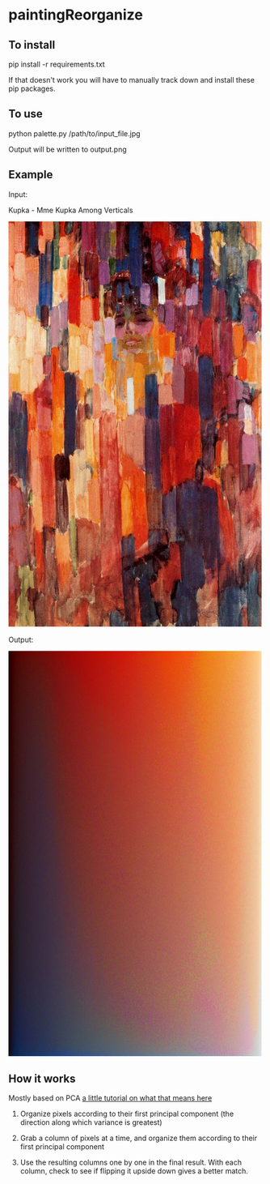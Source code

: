 # paintingReorganize

## To install

pip install -r requirements.txt

If that doesn't work you will have to manually track down and install these pip packages.

## To use

python palette.py /path/to/input_file.jpg

Output will be written to output.png

## Example
Input:

Kupka - Mme Kupka Among Verticals

![Input](input.jpg "Input")

Output:

![Output](output.png "Output")


## How it works
Mostly based on PCA [a little tutorial on what that means here](https://www.quora.com/Where-can-I-find-a-detailed-tutorial-about-the-principal-component-analysis)

1. Organize pixels according to their first principal component (the direction along which variance is greatest)

2. Grab a column of pixels at a time, and organize them according to their first principal component

3. Use the resulting columns one by one in the final result. With each column, check to see if flipping it upside down gives a better match.
